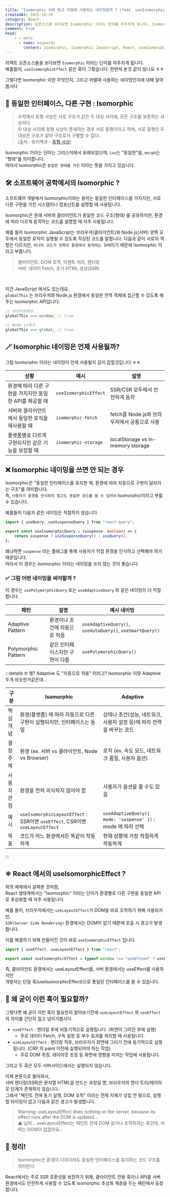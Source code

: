 ```yaml
---
title: "Isomorphic 이란 뭐고 어떨때 사용하는 네이밍일까 ? (feat. useIsomorphicEffect 는 뭘까)"
createdAt: 2025-10-29
category: React
description: 오픈소스를 보다보면 Isomorphic 이라는 단어를 마주치게 됩니다. Isomorphic 이란 무엇인지, 그리고 어떨때 사용하는 네이밍인지에 대해 알아봅니다. 또 리액트에서 자주 사용되는 useIsomorphicEffect 훅도 함께 살펴봅니다.
comment: true
head:
    - - meta
      - name: keywords
        content: Isomorphic, Isomorphic JavaScript, React, useIsomorphicEffect, 동형 사상, 동일한 인터페이스, 다른 구현, 소프트웨어 공학, 리액트 훅, 서버 사이드 렌더링, 클라이언트 사이드 렌더링, SSR, CSR
---
```


리액트 오픈소스들을 보다보면 `Isomorphic` 이라는 단어를 마주치게 됩니다. <br/>
예를들어, `useIsomorphicEffect` 같은 훅이 그렇습니다. 한번씩 본것 같지 않나요 ㅎㅎ

그렇다면 Isomorphic 이란 무엇인지, 그리고 어떨때 사용하는 네이밍인지에 대해 알아봅시다

## 🤔 동일한 인터페이스, 다른 구현 : Isomorphic

> 수학에서 동형 사상은 서로 구조가 같은 두 대상 사이에, 모든 구조를 보존하는 사상이다. <br/>
> 두 대상 사이에 동형 사상이 존재하는 경우 서로 동형이라고 하며, 서로 동형인 두 대상은 구조가 같아 구조로서 구별할 수 없다. <br/>
> (출처 : 위키백과 - [동형 사상](https://ko.wikipedia.org/wiki/%EB%8F%99%ED%98%95_%EC%82%AC%EC%83%81))

Isomorphic 이라는 단어는 그리스어에서 유래되었으며, `iso`는 "동일한"을, `morph`는 "형태"를 의미합니다. <br/>
따라서 Isomorphic은 `동일한 형태를 가진` 이라는 뜻을 가지고 있습니다.

## 🛠️ 소프트웨어 공학에서의 Isomorphic ?

소프트웨어 개발에서 Isomorphic이라는 용어는 동일한 인터페이스를 가지지만, 서로 다른 구현을 가진 시스템이나 컴포넌트를 설명할 때 사용됩니다.

Isomorphic은 원래 서버와 클라이언트가 동일한 코드 구조(형태) 를 공유하지만, 환경에 따라 다르게 동작하는 코드를 설명할 때 자주 사용됩니다.

예를 들어 Isomorphic JavaScript는
브라우저(클라이언트)와 Node.js(서버) 양쪽 모두에서 동일한 로직이 실행될 수 있도록 작성된 코드를 말합니다.
다음과 같이 서로의 역할은 다르지만, `하나의 코드가 양쪽의 환경에서 동작하는 형태`이기 때문에 Isomorphic 이라고 부릅니다.

> 클라이언트: DOM 조작, 이벤트 처리, 렌더링 <br/>
> 서버: 데이터 Fetch, 초기 HTML 생성(SSR)

<br/>

이건 JavaScript 에서도 있는데요, <br/>
`globalThis` 는 브라우저와 Node.js 환경에서 동일한 전역 객체에 접근할 수 있도록 해주는 Isomorphic API입니다.

```javascript
// 브라우저에서
globalThis === window; // true

// Node.js에서
globalThis === global; // true
```

## 🪄 Isomorphic 네이밍은 언제 사용될까?

그럼 Isomorphic 이라는 네이밍이 언제 사용될지 감이 잡힐것입니다 ㅎㅎ<br/>

| 상황                                                    | 예시                  | 설명                                         |
| ------------------------------------------------------- | --------------------- | -------------------------------------------- |
| 환경에 따라 다른 구현을 가지지만 동일한 API를 제공할 때 | `useIsomorphicEffect` | SSR/CSR 모두에서 안전하게 동작               |
| 서버와 클라이언트에서 동일한 로직을 재사용할 때         | `isomorphic-fetch`    | fetch를 Node.js와 브라우저에서 공통으로 사용 |
| 플랫폼별로 다르게 구현되지만 같은 기능을 보장할 때      | `isomorphic-storage`  | localStorage vs in-memory storage            |

## ❌ Isomorphic 네이밍을 쓰면 안 되는 경우

Isomorphic은 "동일한 인터페이스를 유지한 채, 환경에 따라 자동으로 구현이 달라지는 구조"를 의미합니다. <br/>
즉, `사용자가 환경을 인식하지 않고도 동일한 코드를 쓸 수 있어야` Isomorphic이라고 부를 수 있습니다.

예를들어 다음과 같은 네이밍은 적절하지 않습니다

```typescript
import { useQuery, useSuspenseQuery } from "react-query";

export const useIsomorphicQuery = (suspense: boolean) => {
    return suspense ? useSuspenseQuery() : useQuery();
};
```

왜냐하면 `suspense` 라는 플래그를 통해 사용자가 직접 환경을 인식하고 선택해야 하기 때문입니다. <br/>
따라서 이 경우는 Isomorphic 이라는 네이밍을 쓰지 않는 것이 좋습니다.

### ✅ 그럼 어떤 네이밍을 써야할까 ?

이 경우는 `usePolymorphicQuery` 또는 `useAdaptiveQuery` 와 같은 네이밍이 더 적절합니다. <br/>

| 패턴                | 설명                            | 예시 네이밍                                               |
| ------------------- | ------------------------------- | --------------------------------------------------------- |
| Adaptive Pattern    | 환경이나 조건에 자동으로 적응   | `useAdaptiveQuery()`, `useAutoQuery()`, `useSmartQuery()` |
| Polymorphic Pattern | 같은 인터페이스지만 구현이 다름 | `usePolymorphicQuery()`                                   |

:::details 🤓 엥? Adaptive 도 "자동으로 적용" 이라고? Isomorphic 이랑 Adaptive 두개 비슷한거같은데...

| 구분        | Isomorphic                                                                   | Adaptive                                                              |
| ----------- | ---------------------------------------------------------------------------- | --------------------------------------------------------------------- |
| 핵심 개념   | 환경(플랫폼) 에 따라 자동으로 다른 구현이 실행되지만, 인터페이스는 동일      | 상태나 조건(성능, 네트워크, 사용자 설정 등)에 따라 전략을 바꾸는 코드 |
| 결정 주체   | 환경 (ex. 서버 vs 클라이언트, Node vs Browser)                               | 로직 (ex. 속도 모드, 네트워크 품질, 사용자 옵션)                      |
| 사용자 관점 | 환경을 전혀 의식하지 않아야 함                                               | 사용자가 옵션을 줄 수도 있음                                          |
| 예시        | `useIsomorphicLayoutEffect` : SSR이면 `useEffect`, CSR이면 `useLayoutEffect` | `useAdaptiveQuery({ mode: 'suspense' })` : mode 에 따라 선택          |
| 목표        | 코드가 어느 환경에서든 똑같이 작동하게                                       | 현재 상황에 가장 적절하게 작동하게                                    |

:::

## ⚛️ React 에서의 useIsomorphicEffect ?

위의 예제에서 살펴본 것처럼, <br/>
React 생태계에서는 "Isomorphic" 이라는 단어가 환경별로 다른 구현을 동일한 API로 추상화할 때 자주 사용됩니다.

예를 들어, 브라우저에서는 `useLayoutEffect`가 DOM을 바로 조작하기 위해 사용되지만, <br/>
`SSR(Server-Side Rendering)` 환경에서는 DOM이 없기 때문에 호출 시 경고가 발생합니다.

이를 해결하기 위해 만들어진 것이 바로 `useIsomorphicEffect` 입니다.

```typescript
import { useEffect, useLayoutEffect } from "react";

export const useIsomorphicEffect = typeof window !== "undefined" ? useLayoutEffect : useEffect;
```

즉, 클라이언트 환경에서는 useLayoutEffect를, 서버 환경에서는 useEffect를 사용하지만 <br/>
개발자는 단일 훅(useIsomorphicEffect)으로 통일된 인터페이스를 쓸 수 있습니다.

## 🧐 왜 굳이 이런 훅이 필요할까?

그렇다면 왜 굳이 이런 훅이 필요한지 알아보기전에 `useLayoutEffect` 와 `useEffect` 의 차이를 간단히 짚고 넘어가봅시다.

- `useEffect` : 렌더링 후에 비동기적으로 실행됩니다. (화면이 그려진 후에 실행) <br/>
    - 주로 데이터 Fetch, 구독 설정 등 부수 효과를 처리할 때 사용됩니다.
- `useLayoutEffect` : 렌더링 직후, 브라우저가 화면에 그리기 전에 동기적으로 실행됩니다. (CRP 의 paint 이전에 실행되어야 하는 작업) <br/>
    - 주로 DOM 측정, 레이아웃 조정 등 화면에 영향을 미치는 작업에 사용됩니다.

그리고 두 훅은 모두 서버사이드에서는 실행되지 않습니다. <br/>

이제 본론으로 돌아와서, <br/>
서버 렌더링(SSR)은 문자열 HTML을 만드는 과정일 뿐, 브라우저의 렌더 트리/레이아웃 단계가 존재하지 않습니다. <br/>
그래서 "페인트 전에 동기 실행, DOM 조작" 이라는 전제 자체가 성립 안 됨으로, 실행할 타이밍이 없고 다음과 같은 경고가 발생합니다.

> Warning: useLayoutEffect does nothing on the server, because its effect runs after the DOM is updated... <br/>
> ⚠️ 님아... useLayoutEffect는 페인트 전에 DOM 읽거나 조작하려는 훅인데, 서버는 DOM이 없잖아요..

## 🧠 정리!

> Isomorphic은 환경이 다르더라도 동일한 인터페이스를 유지하는 코드 구조를 의미한다.

React에서는 주로 SSR 호환성을 보장하기 위해, 클라이언트 전용 훅이나 API를 서버 환경에서도 안전하게 사용할 수 있도록 Isomorphic 추상화 계층을 두는 패턴에서 등장합니다.
